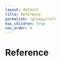 ```yaml
---
layout: default
title: Reference
permalink: /gluepy/ref/
has_children: true
nav_order: 4
---
```


# Reference

